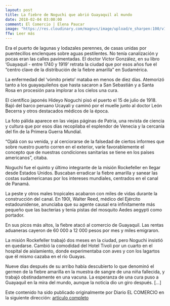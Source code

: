 ```yaml
---
layout: post
title: La fiebre de Noguchi que abrió Guayaquil al mundo
date: 2018-02-04 03:00:00
comment: El Comercio | Elena Paucar
image: "https://res.cloudinary.com/magnvs/image/upload/e_sharpen:100/v1517841032/nogu_arrival_rmmz7c.jpg"
ffw: Leer más
---  
```


<p>Era el puerto de lagunas y lodazales perennes, de casas unidas por puentecillos enclenques sobre aguas pestilentes. No tenía canalización y pocas eran las calles pavimentadas. El doctor Víctor González, en su libro ‘Guayaquil - entre 1740 y 1919’ retrata la ciudad que por esos años fue el “centro clave de la distribución de la fiebre amarilla” en Sudamérica.</p>  

La enfermedad del ‘vómito prieto’ mataba en menos de diez días. Atemorizó tanto a los guayaquileños que hasta sacaron a San Sebastián y a Santa Rosa en procesión para implorar a los cielos una cura.  

El científico japonés Hideyo Noguchi pisó el puerto el 15 de julio de 1918. Bajó del barco peruano Ucayali y caminó por el muelle junto al doctor León Becerra y otros destacados médicos de la época.  

La foto pálida aparece en las viejas páginas de Patria, una revista de ciencia y cultura que por esos días recopilaba el esplendor de Venecia y la cercanía del fin de la Primera Guerra Mundial.  

“Ojalá con su venida, y al cerciorarse de la falsedad de ciertos informes que sobre nuestro puerto corren en el exterior, varíe favorablemente el concepto que de nuestras condiciones sanitarias se tiene en los países americanos”, citaba.  

Noguchi fue el quinto y último integrante de la misión Rockefeller en llegar desde Estados Unidos. Buscaban erradicar la fiebre amarilla y sanear las costas sudamericanas por los intereses mundiales, centrados en el canal de Panamá.  

La peste y otros males tropicales acabaron con miles de vidas durante la construcción del canal. En 190l, Walter Reed, médico del Ejército estadounidense, anunciaba que su agente causal era infinitamente más pequeño que las bacterias y tenía pistas del mosquito Aedes aegypti como portador.  

En sus picos más altos, la fiebre atacó al comercio de Guayaquil. Las rentas aduaneras cayeron de 60 000 a 12 000 pesos por mes y miles emigraron.  

La misión Rockefeller trabajó dos meses en la ciudad, pero Noguchi insistió en quedarse. Cambió la comodidad del Hotel Tivoli por un cuarto en el hospital de aislamiento, donde experimentaba con aves y con los lagartos que él mismo cazaba en el río Guayas.  

Nueve días después de su arribo había descubierto lo que denominó el germen de la fiebre amarilla en la muestra de sangre de una niña fallecida, y trabajó obstinadamente en una vacuna. La esperanza de una cura puso a Guayaquil en la mira del mundo, aunque la noticia dio un giro después. [...]  

Este contenido ha sido publicado originalmente por Diario EL COMERCIO en la siguiente dirección: [artículo completo](http://www.elcomercio.com/tendencias/fiebre-amarilla-cientifico-noguchi-guayaquil.html) 
